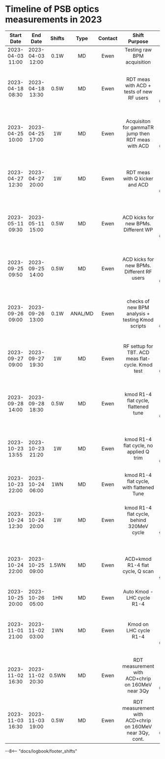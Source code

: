 
# Timeline of PSB optics measurements in 2023

|    Start Date    |     End Date     | Shifts |  Type   | Contact |                   Shift Purpose                           |                   Logbook Link                    |
|:----------------:|:----------------:|:------:|:-------:|:-------:|:---------------------------------------------------------:|:-------------------------------------------------:|
| 2023-04-03 11:00 | 2023-04-03 12:00 |  0.1W  |   MD    |  Ewen   |            Testing raw BPM acquisition                    |                     No entries                    |
| 2023-04-18 08:30 | 2023-04-18 13:30 |  0.5W  |   MD    |  Ewen   |     RDT meas with ACD + tests of new RF users             | [Start](2023-04-18, 2621, 3752065){.logbook-link} |
| 2023-04-25 10:00 | 2023-04-25 17:00 |   1W   |   MD    |  Ewen   | Acquisiton for gammaTR jump then RDT meas with ACD        | [Start](2023-04-25, 2621, 3756726){.logbook-link} |
| 2023-04-27 12:30 | 2023-04-27 20:00 |   1W   |   MD    |  Ewen   |           RDT meas with Q kicker and ACD                  | [Start](2023-04-27, 2621, 3757910){.logbook-link} |
| 2023-05-11 09:30 | 2023-05-11 15:00 |  0.5W  |   MD    |  Ewen   |        ACD kicks for new BPMs. Different WP               | [Start](2023-05-11, 2621, 3766183){.logbook-link} |
| 2023-09-25 09:50 | 2023-09-25 14:00 |  0.5W  |   MD    |  Ewen   |     ACD kicks for new BPMs. Different RF users            | [Start](2023-09-25, 2621, 3836389){.logbook-link} |
| 2023-09-26 09:00 | 2023-09-26 13:00 |  0.1W  | ANAL/MD |  Ewen   | checks of new BPM analysis + testing Kmod scripts         | [Start](2023-09-26, 2621, 3836968){.logbook-link} |
| 2023-09-27 09:00 | 2023-09-27 19:30 |   1W   |   MD    |  Ewen   | RF settup for TBT. ACD meas flat-cycle. Kmod test         | [Start](2023-09-27, 2621, 3837557){.logbook-link} |
| 2023-09-28 14:00 | 2023-09-28 18:30 |  0.5W  |   MD    |  Ewen   |        kmod R1-4 flat cycle, flattened tune               | [Start](2023-09-28, 2621, 3838511){.logbook-link} |
| 2023-10-23 13:55 | 2023-10-23 21:20 |   1W   |   MD    |  Ewen   |      kmod R1-4 flat cycle, no applied Q trim              | [Start](2023-10-23, 2621, 3852015){.logbook-link} |
| 2023-10-23 22:00 | 2023-10-24 06:00 |  1WN   |   MD    |  Ewen   |     kmod R1-4 flat cycle, with flattened Tune             |                     No entries                    |
| 2023-10-24 12:30 | 2023-10-24 20:00 |   1W   |   MD    |  Ewen   |     kmod R1-4 flat cycle, behind 320MeV cycle             | [Start](2023-10-24, 2621, 3852622){.logbook-link} |
| 2023-10-24 22:00 | 2023-10-25 09:00 | 1.5WN  |   MD    |  Ewen   |          ACD+kmod R1-4 flat cycle, Q scan                 | [Start](2023-10-24, 2621, 3852999){.logbook-link} |
| 2023-10-25 20:00 | 2023-10-26 05:00 |  1HN   |   MD    |  Ewen   |             Auto Kmod - LHC cycle R1-4                    |                     No entries                    |
| 2023-11-01 21:00 | 2023-11-02 03:00 |  1WN   |   MD    |  Ewen   |              Kmod on LHC cycle R1-4                       | [Start](2023-11-01, 2621, 3856617){.logbook-link} |
| 2023-11-02 16:30 | 2023-11-02 20:30 | 0.5WN  |   MD    |  Ewen   |  RDT measurement with ACD+chrip on 160MeV near 3Qy        | [Start](2023-11-02, 2621, 3856796){.logbook-link} |
| 2023-11-03 16:30 | 2023-11-03 19:00 |  0.5W  |   MD    |  Ewen   |  RDT measurement with ACD+chrip on 160MeV near 3Qy, cont. | [Start](2023-11-03, 2621, 3857003){.logbook-link} |
<!--                                                                                               Logbook Links: [LINK_NAME](date, logbook_id, event_id){.logbook-link} -->


--8<-- "docs/logbook/footer_shifts"
